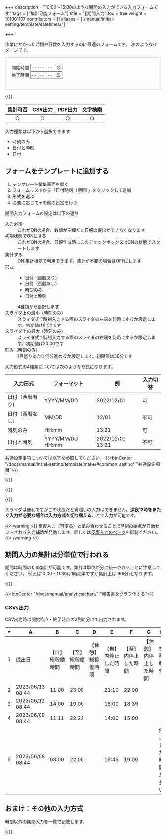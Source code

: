 +++
description = "10:00〜15:00のような期間の入力ができる入力フォームです"
tags = ["集計可能フォーム"]
title = "🧩期間入力"
toc = true
weight = 101001107
contributors = []
aliases = ["/manual/initial-setting/template/datetimes/"]

+++

作業にかかった時間や日数を入力するのに最適のフォームです。
次のようなイメージです。

<div class="container my-3" style="padding:20px;border:1px solid #ccc">
  <form>
    <div class="row">
      <div class="col">
        <div class="form-group">
          <label for="start-time">開始時間</label>
          <input type="time" class="form-control" id="start-time">
        </div>
      </div>
      <div class="col">
        <div class="form-group">
          <label for="end-time">終了時間</label>
          <input type="time" class="form-control" id="end-time">
        </div>
      </div>
    </div>
  </form>
</div>



{{<icatch filename="datetimes-icatch" msg="作業時間や期間 日付の計算も可能" title="期間入力フォーム" fontsize="30px" alice="ok" >}}

|[集計可否](/docs/manual/analytics/)|[CSV出力](/docs/manual/analytics/csv/)|[PDF出力](/docs/manual/read-report/pdf/)|[文字検索](/docs/manual/read-report/list/)|
|:---:|:---:|:---:|:---:|
|○|○|○|○|

入力種類は以下から選択できます

- 時刻のみ
- 日付と時刻
- 日付

## フォームをテンプレートに追加する

1. テンプレート編集画面を開く
1. フォームリストから「日付時刻（期間）」をクリックして追加
1. 形式を選ぶ
1. 必要に応じてその他の設定を行う

期間入力フォームの設定は以下の通り

<dl class="basic">
  <dt>入力必須</dt>
  <dd>これがONの場合、数値が空欄だと日報の提出ができなくなります</dd>
  <dt>初期状態でONにする</dt>
  <dd>これがONの場合、日報作成時にこのチェックボックスはONの状態でスタートします</dd>
  
  <dt>集計する</dt>
  <dd>ON:集計機能で利用できます。集計が不要の場合はOFFにします</dd>

  <dt>形式</dt>
  <dd><ul><li>日付（西暦あり）</li><li>日付（西暦無し）</li><li>時刻のみ</li><li>日付と時刻</li></ul>4種類から選択します</dd>
  <dt>スライダ上の最小（時刻のみ）</dt>
  <dd>スライダ式で時刻入力する際のスライダの左端を何時にするか設定します。初期値は8:00です</dd>
  <dt>スライダ上の最大（時刻のみ）</dt>
  <dd>スライダ式で時刻入力する際のスライダの右端を何時にするか設定します。初期値は20:00です</dd>
  <dt>刻み（時刻のみ）</dt>
  <dd>1目盛りあたり何分進めるか設定します。初期値は30分です</dd>
</dl>


入力形式の4種類については次のような形式になります。

|入力形式|フォーマット|例|入力切替|
|---|---|---|---|
|日付（西暦有り)|YYYY/MM/DD|2022/12/01|可|
|日付（西暦なし）|MM/DD|12/01|不可|
|時刻のみ|HH:mm|13:21|可|
|日付と時刻|YYYY/MM/DD HH:mm|2022/12/01 13:21|不可|


共通設定事項については以下を参照してください。
{{<btnCenter "/docs/manual/initial-setting/template/make/#common_setting" "共通設定項目">}}



{{<appscreen filename="template-edit-datetimes" title="期間入力フォームのみで構成されたテンプレートの例"  >}}

{{<nextArrow>}}

{{<appscreen filename="datetimes-preview" title="期間入力の入力イメージ。時刻の場合はスライダーを使った入力方式も可能"  >}}


スライダは便利ですがこの状態だと宵越しの入力はできません。**深夜12時をまたぐ入力が必要な場合は入力方式を切り替える**ことで入力が可能です。

{{< warning >}}
反復入力（可変長）と組み合わせることで時刻の始点が自動セットされる入力補助が発動します。詳しくは[反復入力のページ](/docs/manual/initial-setting/template/array/)を御覧ください。
{{< /warning >}}


## 期間入力の集計は分単位で行われる

期間は時間のため集計が可能です。集計は単位が分に統一されることに注意してください。
例えば10:00 - 11:30は1時間半ですが集計上は 90(分)となります。

{{<appscreen filename="charts" title="期間のデータ（単位：分）を使って積み上げたて棒グラフを作成した例。他にも折れ線や円グラフなど自由に作成できます"  >}}

{{<btnCenter "/docs/manual/analytics/chart/" "報告書をグラフ化する">}}



### CSVs出力

CSV出力時は開始時点・終了時点の2列に分けて出力されます。

<div class="excelTable">

|=|A|B|C|D|E|F|G|H|
|---|---|---|---|---|---|---|---|---|
1|提出日|【自】総稼働時間|【至】総稼働時間|【休憩】総稼働時間|【自】内停止した時間|【至】内停止した時間|【休憩】内停止した時間|業務報告
2|2023/06/13 08:44|11:00|23:00||21:10|22:00||
3|2023/06/12 08:44|14:00|19:00||18:00|18:39||
4|2023/06/09 08:44|11:11|22:22||14:00|15:00||
5|2023/06/08 08:44|08:00|22:00||15:45|19:00||停止した時間が長い

</div>

## おまけ：その他の入力方式


時刻以外の期間入力を一覧で記載します。


{{<appscreen filename="input" title="期間入力の入力イメージ。時刻の場合はスライダーを使った入力方式も可能"  >}}
